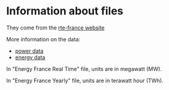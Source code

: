 # Information about files

They come from the [rte-france website](https://www.rte-france.com/eco2mix/la-production-delectricite-par-filiere)

More information on the data:
- [power data](https://assets.rte-france.com/prod/public/2020-07/%C3%A9CO2mix%20-%20Description%20des%20fichiers%20des%20donn%C3%A9es%20en%20puissance.pdf)
- [energy data](https://assets.rte-france.com/prod/public/2020-07/%C3%A9CO2mix%20-%20Description%20des%20fichiers%20des%20donn%C3%A9es%20en%20%C3%A9nergie.pdf)

In "Energy France Real Time" file, units are in megawatt (MW).

In "Energy France Yearly" file, units are in terawatt hour (TWh).
